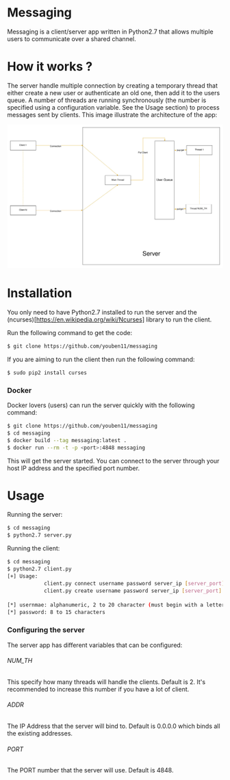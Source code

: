 # Messaging
Messaging is a client/server app written in Python2.7 that allows multiple users to communicate over a shared channel.

# How it works ?

The server handle multiple connection by creating a temporary thread that either create a new user or authenticate an old one, then add it to the users queue. A number of threads are running synchronously (the number is specified using a configuration variable. See the Usage section) to process messages sent by clients. This image illustrate the architecture of the app:

![architecture](https://github.com/youben11/messaging/blob/master/architecture.jpg)

# Installation

You only need to have Python2.7 installed to run the server and the (ncurses)[https://en.wikipedia.org/wiki/Ncurses] library to run the client.

Run the following command to get the code:
```bash
$ git clone https://github.com/youben11/messaging
```
If you are aiming to run the client then run the following command:
```bash
$ sudo pip2 install curses
```

### Docker
Docker lovers (users) can run the server quickly with the following command:
```bash
$ git clone https://github.com/youben11/messaging
$ cd messaging
$ docker build --tag messaging:latest .
$ docker run --rm -t -p <port>:4848 messaging
```
This will get the server started. You can connect to the server through your host IP address and the specified port number.

# Usage
Running the server:
```bash
$ cd messaging
$ python2.7 server.py
```

Running the client:
```bash
$ cd messaging
$ python2.7 client.py
[+] Usage:
            client.py connect username password server_ip [server_port]
            client.py create username password server_ip [server_port]

[*] usernmae: alphanumeric, 2 to 20 character (must begin with a letter)
[*] password: 8 to 15 characters
```

### Configuring the server
The server app has different variables that can be configured:

###### NUM_TH
This specify how many threads will handle the clients. Default is 2. It's recommended to increase this number if you have a lot of client.

###### ADDR
The IP Address that the server will bind to. Default is 0.0.0.0 which binds all the existing addresses.

###### PORT
The PORT number that the server will use. Default is 4848.
